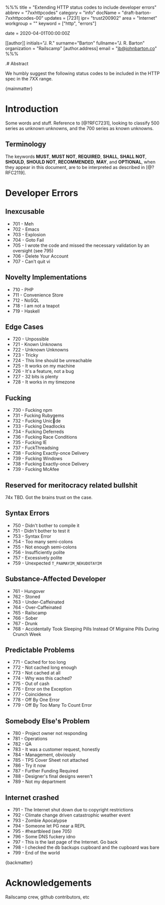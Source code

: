 %%%
  title = "Extending HTTP status codes to include developer errors"
  abbrev = "7xxhttpcodes"
  category = "info"
  docName = "draft-barton-7xxhttpcodes-00"
  updates = [7231]
  ipr= "trust200902"
  area = "Internet"
  workgroup = ""
  keyword = ["http", "errors"]

  date = 2020-04-01T00:00:00Z

  [[author]]
  initials="J. R."
  surname="Barton"
  fullname="J. R. Barton"
  organization = "Railscamp"
    [author.address]
    email = "jb@johnbarton.co"
%%%

.# Abstract

We humbly suggest the following status codes to be included in the HTTP spec in the 7XX range.

{mainmatter}

# Introduction

Some words and stuff. Reference to [@?RFC7231], looking to classify 500 series as unknown unknowns, and the 700 series as known unknowns.

## Terminology

The keywords **MUST**, **MUST NOT**, **REQUIRED**, **SHALL**, **SHALL NOT**, **SHOULD**,
**SHOULD NOT**, **RECOMMENDED**, **MAY**, and **OPTIONAL**, when they appear in this
document, are to be interpreted as described in [@?RFC2119].

# Developer Errors

## Inexcusable

  - 701 - Meh
  - 702 - Emacs
  - 703 - Explosion
  - 704 - Goto Fail
  - 705 - I wrote the code and missed the necessary validation by an oversight (see 795)
  - 706 - Delete Your Account
  - 707 - Can't quit vi

## Novelty Implementations

  - 710 - PHP
  - 711 - Convenience Store
  - 712 - NoSQL
  - 718 - I am not a teapot
  - 719 - Haskell

## Edge Cases

  - 720 - Unpossible
  - 721 - Known Unknowns
  - 722 - Unknown Unknowns
  - 723 - Tricky
  - 724 - This line should be unreachable
  - 725 - It works on my machine
  - 726 - It's a feature, not a bug
  - 727 - 32 bits is plenty
  - 728 - It works in my timezone

## Fucking

  - 730 - Fucking npm
  - 731 - Fucking Rubygems
  - 732 - Fucking Unic💩de
  - 733 - Fucking Deadlocks
  - 734 - Fucking Deferreds
  - 736 - Fucking Race Conditions
  - 735 - Fucking IE
  - 737 - FuckThreadsing
  - 738 - Fucking Exactly-once Delivery
  - 739 - Fucking Windows
  - 738 - Fucking Exactly-once Delivery
  - 739 - Fucking McAfee

## Reserved for meritocracy related bullshit

  74x TBD. Got the brains trust on the case.

## Syntax Errors

  - 750 - Didn't bother to compile it
  - 751 - Didn't bother to test it
  - 753 - Syntax Error
  - 754 - Too many semi-colons
  - 755 - Not enough semi-colons
  - 756 - Insufficiently polite
  - 757 - Excessively polite
  - 759 - Unexpected `T_PAAMAYIM_NEKUDOTAYIM`

## Substance-Affected Developer

  - 761 - Hungover
  - 762 - Stoned
  - 763 - Under-Caffeinated
  - 764 - Over-Caffeinated
  - 765 - Railscamp
  - 766 - Sober
  - 767 - Drunk
  - 768 - Accidentally Took Sleeping Pills Instead Of Migraine Pills During Crunch Week

## Predictable Problems

  - 771 - Cached for too long
  - 772 - Not cached long enough
  - 773 - Not cached at all
  - 774 - Why was this cached?
  - 775 - Out of cash
  - 776 - Error on the Exception
  - 777 - Coincidence
  - 778 - Off By One Error
  - 779 - Off By Too Many To Count Error

## Somebody Else's Problem

  - 780 - Project owner not responding
  - 781 - Operations
  - 782 - QA
  - 783 - It was a customer request, honestly
  - 784 - Management, obviously
  - 785 - TPS Cover Sheet not attached
  - 786 - Try it now
  - 787 - Further Funding Required
  - 788 - Designer's final designs weren't
  - 789 - Not my department

## Internet crashed

  - 791 - The Internet shut down due to copyright restrictions
  - 792 - Climate change driven catastrophic weather event
  - 793 - Zombie Apocalypse
  - 794 - Someone let PG near a REPL
  - 795 - #heartbleed (see 705)
  - 796 - Some DNS fuckery idno
  - 797 - This is the last page of the Internet. Go back
  - 798 - I checked the db backups cupboard and the cupboard was bare
  - 799 - End of the world

{backmatter}

# Acknowledgements

Railscamp crew, github contributors, etc
